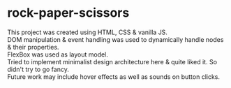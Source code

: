 # rock-paper-scissors

This project was created using HTML, CSS & vanilla JS.<br />
DOM manipulation & event handling was used to dynamically handle nodes & their properties.<br />
FlexBox was used as layout model.\
Tried to implement minimalist design architecture here & quite liked it. So didn't try to go fancy.<br />
Future work may include hover effects as well as sounds on button clicks.

